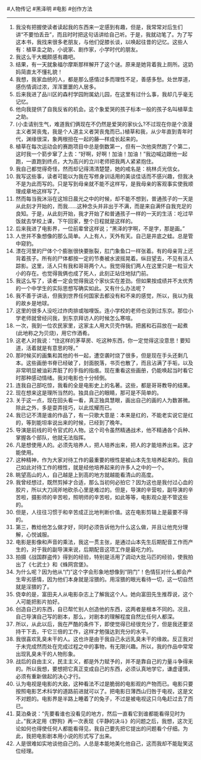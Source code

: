 #人物传记 #黑泽明 #电影 #创作方法 

---

1. 我没有把握使读者读起我的东西来一定感到有趣，但是，我常常对后生们讲“不要怕丢丑”，而且时时把这句话讲给自己听。于是，我就动笔了。为了写这本书，我找来很多老朋友，与他们促膝长谈，以唤起往昔的记忆。这些人有：植草圭之助，小说家、剧作家，小学时代的朋友。
2. 我这么干大概颇感有趣吧。
3. 结果，有一天就象福尔摩斯那样解开了这个谜。原来是她背着我上厕所。这奶妈简直太不懂礼貌！
4. 我想，我家血统的人，都是那么感情过多而理性不足，善感多愁。处世厚道，感伤情调过浓，浑浑噩噩的人居多。
5. 后来我进了品川区的森村学园附属幼儿园，在这里有过什么事，我却几乎毫无记忆。
6. 他向我提供了自我反省的机会。这个象爱哭的孩子标本一般的孩子名叫植草圭之助。
7. (小圭请别生气，难道我们俩现在不仍然是爱哭的家伙么?不过现在你是个浪漫主义者哭丧鬼，我是个人道主义者哭丧鬼而已。)植草和我，从少年直到青年时代，渊缘很深，象两根扭在一起的藤—样成长起来的。
8. 植草在每次运动会的赛跑项目中总是倒数第一，但有一次他突然跑了个第二，这时我一个箭步窜了上去：“好啊，好啊！加油！加油！”我边喊边跟他一起跑，一直跑到终点，大为高兴的立川老师把我两人紧紧抱住。
9. 我自己都觉得奇怪，然而却记得清清楚楚，她的戒名是：桃林贞光信女。
10. 我写这些事，读者可能以为我在写修身训话用的美谈佳话而不感兴趣，但我决不是为此而写的。只是写到母亲就不能不这样写，是我母亲的客观事实使我顺理成章地这样写了。
11. 然而每当我沐浴在这旭日晨光之中的时候，却不能不想到，普通孩子的一天是从此刻才开始的，而我……这种念头并非出于不满，而是来自满怀自我充足的良知。于是，从此刻开始，我才开始了和普通孩子一样的一天的生活：吃过早饭就去学校上课，下午回家，整个日程就是这样的。
12. 后来我进了电影界，一位前辈曾这样说；“黑泽的字啊，不是字，那是画。”
13. 人世并不象想像的那么简单。人上有人，天外有天。自己是井底之蛙。总是管中窥豹。
14. 漂在河里的尸体个个膨胀很快要胀裂，肛门象鱼口一样张着。有的母亲背上还背着孩子。所有的尸体都按一定的节奏被水波摇晃着。纵目望去，不见有活人踪影。这里，活人只有我和哥哥两个人。我觉得我们两人在这里只是一粒豆大小的存在。也觉得我俩也成了死人，此刻正站住地狱门前。
15. 我这么写了，读者一定会觉得我这个家伙实在差劲。但如果按成绩并不太优秀的一个中学生的实际思想写确实如此。又有什么办法呢？
16. 我不善于讲话，但我到世界任何国家去都没有和不来的感觉，所以，我以为我的故乡是地球。
17. 这里的很多人没吃过炸肉排或咖哩饭。连小学校的老师也没到过东京。那位小学老师就曾经问我，到东京拜访人的时候怎么寒喧。
18. 一次，我到一位农民家里，这家主人用大贝壳作锅，把酱和石蒜放在一起煮(此地称之为贝烧)，用它作酒肴。
19. 这老人对我说：“住这样的茅草房、吃这种东西，你一定觉得这没意思！要知道，活着就是有意思的呀。”
20. 那时候买的画集和其他的书一起，遭空袭时烧了很多，但是现在手头还剩几本。这些画册书脊已经破了，封面脱落，书页也散了，而且沾满了手垢，以及非常明显被油彩弄脏了的手指的指痕。现在重看这些画册，仍能唤起当时看它时那种感动情绪。我对电影也十分倾倒。
21. 连我自己部吃惊，我看的全是电影史上的名著。这些，都是哥哥教导的结果。
22. 现在想来这是理所当然的。独具自己的眼睛，那可是不简单的。
23. 关于这一点，现在回头看一看，真正独具慧眼，画出自己的画的人为数甚微。除此之外，多是耍弄技巧，以此炫耀而已。
24. 我已记不清是谁的作品了，有一只歌大意是：本来是红的，不能老实说它是红的，等到能坦率说出来的时候，已经到了晚年。
25. 导演是前线的司令官式的人物。这个司令虽然精通战术，他不精通各个兵种、掌握各个部队，他就无法指挥。
26. 凡是想使用人的。必须先培养人，把人培养出来，把人的才能培养出来。这才能使用。
27. 这种精神，作为大家对待工作的最重要的根性是被山本先生培养起来的。我自己如此对待工作的根性，就是经他培养起来的许多人之中的一个。
28. 眺望高山的人，自己越是上到高的地方就越能看清山的高度。
29. 我曾经想过，既然剪掉才合适，那么当初何必拍它？因为这也是我付过心血的胶片，所以大刀阔斧地砍杀心里是难过的。但是，导演的辛营啦，副导演的辛苦啦，摄影师的辛苦啦，照明师的辛苦啦，如此等等，电影观众是不管这些的。
30. 但是，人往往习惯于和辛苦成正比地判断价值。这在电影剪辑上是最要不得的。
31. 第三，教给他怎么做才好，同时必须告诉他为什么这么做，并且让他充分理解，心悦诚服。
32. 电影是影像和声音的乘法，我这一贯主张，是通过山本先生后期配音工作而产生的，对于我的副导演来说，后期配音这项工作是最吃力的。
33. 拍摄《战国群盗传》得到的经验，特别是活用了调动大批马匹的经验，使我拍出了《七武士》和《蛛网宫堡》。
34. 为什么呢？因为他从“门”这个字会形象地想像到“阴门”！色情狂对什么都会产生卑劣感情，因为他们本身就是淫猥的。用淫猥的眼光看待一切，这一切自然就是淫猥的了。
35. 侥幸的是，富田夫人从电影杂志上了解我这个人。她向富田先生推荐说，这个人可能把影片拍好。
36. 创造自己的东西，自已帮忙别人创造他的东西，这两者是根本不同的。况且，自己导演自己写的剧本，那么，对剧本的理解程度自然比任何人都深。
37. 所以，从此以后，我在严酷的条件下，即使觉得已经很充分了，但是我还要坚持干下去，干它三倍的工作，这样才勉强达到充分的水平。
38. 我很喜欢乳臭未干的人。这也许是由于我自己永远乳臭未干的缘故。反正我对于未完成然而处在完成过程之中的事物，有无限兴趣。所以，我的作品中常常出现乳臭未干的人物形象。
39. 战后的自由主义，民主主义，都是外力赋予的，并不是靠自己的力量斗争得来的。所以我想，要想把它真正变成自己的东西，必须认真地学它，谦虚谨慎，必须有重新做起的决心才行。
40. 认为电视是电影的大敌，这种看法不过是脆弱的电影观的产物而已。电影只要按照电影艺术科学的道路前进就可以了。把电影日薄西山归咎于电视，这是文不对题的。电影界是半路上睡着了的兔子，不过是被电视这只乌龟赶过去了而已。
41. 莫泊桑说：“先要看谁也没看见的地方，然后一直看它到谁都能看得见时为止。”我决定用《野狗》再一次表现《平静的决斗》的问题之后，我想，这次无论如何也得使任何人都能看得见，我自己要先把它提出的问题看个仔细。为此，我把电影剧本用小说的形式写了出来。
42. 人是很难如实地谈他自己的。人总是本能地美化他自己，这而我却不能耻笑这位经理。
